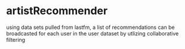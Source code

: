 # artistRecommender
using data sets pulled from lastfm, a list of recommendations can be broadcasted for each user in the user dataset by utlizing collaborative filtering
